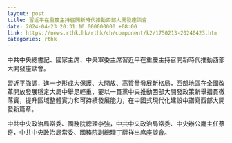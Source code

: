 ```yaml
---
layout: post
title: 習近平在重慶主持召開新時代推動西部大開發座談會
date: 2024-04-23 20:31:10.000000000 +08:00
link: https://news.rthk.hk/rthk/ch/component/k2/1750213-20240423.htm
categories: rthk
---
```


中共中央總書記、國家主席、中央軍委主席習近平在重慶主持召開新時代推動西部大開發座談會。

習近平強調，進一步形成大保護、大開放、高質量發展新格局，西部地區在全國改革開放發展穩定大局中舉足輕重，要以一貫黨中央推動西部大開發政策新舉措貫徹落實，提升區域整體實力和可持續發展能力，在中國式現代化建設中譜寫西部大開發新篇章。

中共中央政治局常委、國務院總理李強，中共中央政治局常委、中央辦公廳主任蔡奇，中共中央政治局常委、國務院副總理丁薛祥出席座談會。
